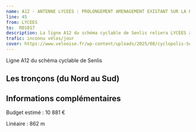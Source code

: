 ```yaml
---
name: A12 - ANTENNE LYCEES : PROLONGEMENT AMENAGEMENT EXISTANT SUR LA RD1017
line: 45
from: LYCEES
to:  RD1017 
description: La ligne A12 du schéma cyclable de Senlis reliera LYCEES à RD1017 
trafic: inconnu vélos/jour
cover: https://www.velooise.fr/wp-content/uploads/2025/08/cyclopolis-Senlis-A12.jpg
---
```

Ligne A12 du schéma cyclable de Senlis
## Les tronçons (du Nord au Sud)

## Informations complémentaires

Budget estimé : 10 881 €

Linéaire : 862 m

